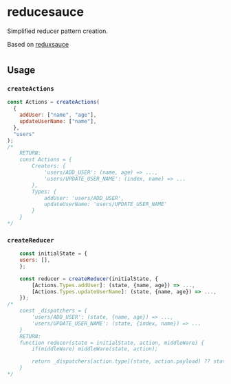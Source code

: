 # reducesauce

Simplified reducer pattern creation.

Based on [reduxsauce](https://github.com/jkeam/reduxsauce)

#

## Usage

### `createActions`

```javascript
const Actions = createActions(
  {
    addUser: ["name", "age"],
    updateUserName: ["name"],
  },
  "users"
);
/*
    RETURN:
    const Actions = {
        Creators: {
            'users/ADD_USER': (name, age) => ...,
            'users/UPDATE_USER_NAME': (index, name) => ...
        },
        Types: {
            addUser: 'users/ADD_USER',
            updateUserName: 'users/UPDATE_USER_NAME'
        }
    }
*/
```

### `createReducer`

```javascript
    const initialState = {
    users: [],
    };

    const reducer = createReducer(initialState, {
        [Actions.Types.addUser]: (state, {name, age}) => ...,
        [Actions.Types.updateUserName]: (state, {name, age}) => ...,
    });
/*
    const _dispatchers = {
        'users/ADD_USER': (state, {name, age}) => ...,
        'users/UPDATE_USER_NAME': (state, {index, name}) => ...
    }
    RETURN:
    function reducer(state = initialState, action, middleWare) {
        if(middleWare) middleWare(state, action);

        return _dispatchers[action.type](state, action.payload) ?? state
    }
*/
```
